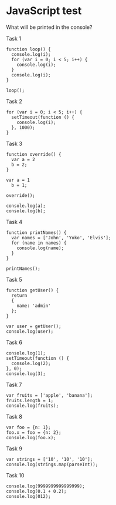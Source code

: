 # JavaScript test

What will be printed in the console?

Task 1
```
function loop() {
  console.log(i);
  for (var i = 0; i < 5; i++) {
    console.log(i);
  }
  console.log(i);
}

loop();
```

Task 2
```
for (var i = 0; i < 5; i++) {
  setTimeout(function () {
    console.log(i);
  }, 1000);
}
```

Task 3
```
function override() {
  var a = 2
  b = 2;
}

var a = 1
  b = 1;

override();

console.log(a);
console.log(b);
```

Task 4
```
function printNames() {
  var names = ['John', 'Yoko', 'Elvis'];
  for (name in names) {
    console.log(name);
  }
}

printNames();
```

Task 5
```
function getUser() {
  return
  {
    name: 'admin'
  };
}

var user = getUser();
console.log(user);
```

Task 6
```
console.log(1);
setTimeout(function () {
  console.log(2);
}, 0);
console.log(3); 
```

Task 7
```
var fruits = ['apple', 'banana'];
fruits.length = 1;
console.log(fruits);
```

Task 8
```
var foo = {n: 1};
foo.x = foo = {n: 2};
console.log(foo.x);
```

Task 9
```
var strings = ['10', '10', '10'];
console.log(strings.map(parseInt));
```

Task 10
```
console.log(9999999999999999);
console.log(0.1 + 0.2);
console.log(012);
```
